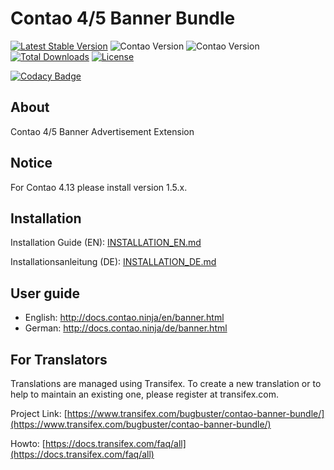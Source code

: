 # Contao 4/5 Banner Bundle

[![Latest Stable Version](https://poser.pugx.org/bugbuster/contao-banner-bundle/v/stable.svg)](https://packagist.org/packages/bugbuster/contao-banner-bundle)
![Contao Version](https://img.shields.io/badge/Contao-5.2+-orange) ![Contao Version](https://img.shields.io/badge/Contao-4.13-orange) 
[![Total Downloads](https://poser.pugx.org/bugbuster/contao-banner-bundle/downloads.svg)](https://packagist.org/packages/bugbuster/contao-banner-bundle)
[![License](https://poser.pugx.org/bugbuster/contao-banner-bundle/license.svg)](https://packagist.org/packages/bugbuster/contao-banner-bundle)

[![Codacy Badge](https://api.codacy.com/project/badge/Grade/db36f9a6a38c410cab930b54971b8ab5)](https://www.codacy.com/app/BugBuster1701/contao-banner-bundle?utm_source=github.com&amp;utm_medium=referral&amp;utm_content=BugBuster1701/contao-banner-bundle&amp;utm_campaign=Badge_Grade)


## About
Contao 4/5 Banner Advertisement Extension


## Notice
For Contao 4.13 please install version 1.5.x.


## Installation

Installation Guide (EN): [INSTALLATION_EN.md](INSTALLATION_EN.md)

Installationsanleitung (DE): [INSTALLATION_DE.md](INSTALLATION_DE.md)


## User guide

* English: http://docs.contao.ninja/en/banner.html
* German: http://docs.contao.ninja/de/banner.html


## For Translators
Translations are managed using Transifex. To create a new translation or to help to maintain an existing one, please register at transifex.com.

Project Link: [https://www.transifex.com/bugbuster/contao-banner-bundle/](https://www.transifex.com/bugbuster/contao-banner-bundle/)

Howto: [https://docs.transifex.com/faq/all](https://docs.transifex.com/faq/all)

